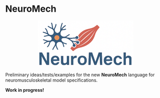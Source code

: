# NeuroMech

<p align="center"><img src="images/NeuroMechLogo.png" alt="NeuroMech" width="300"></p>

Preliminary ideas/tests/examples for the new **NeuroMech** language for neuromusculoskeletal model specifications. 

**Work in progress!**

